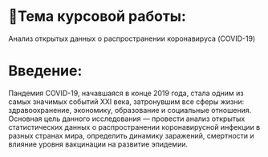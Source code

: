 # 🧾Тема курсовой работы:
Анализ открытых данных о распространении коронавируса (COVID-19)

# Введение:
Пандемия COVID-19, начавшаяся в конце 2019 года, стала одним из самых значимых событий XXI века, затронувшим все сферы жизни: здравоохранение, экономику, образование и социальные отношения.
Основная цель данного исследования — провести анализ открытых статистических данных о распространении коронавирусной инфекции в разных странах мира, определить динамику заражений, смертности и влияние уровня вакцинации на развитие эпидемии.

